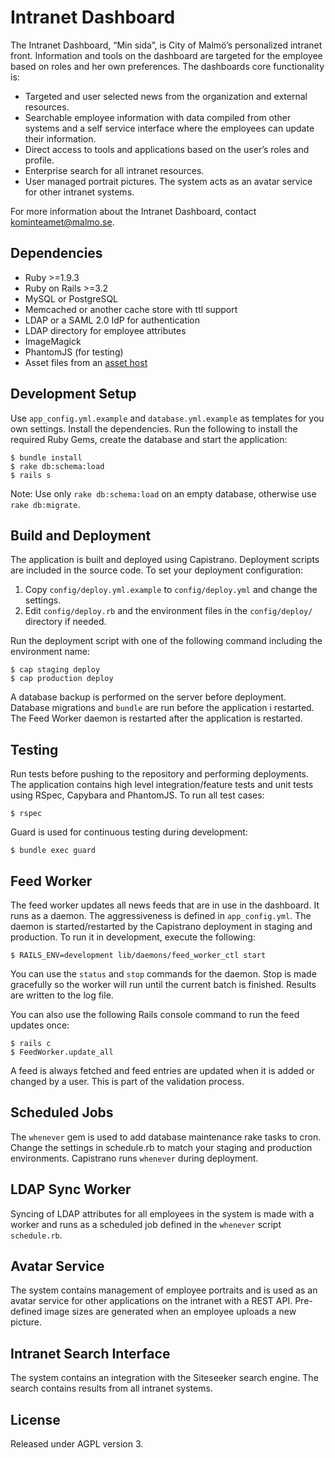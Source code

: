 # Intranet Dashboard

The Intranet Dashboard, “Min sida”, is City of Malmö’s personalized intranet front. Information and tools on the dashboard are targeted for the employee based on roles and her own preferences. The dashboards core functionality is:

* Targeted and user selected news from the organization and external resources.
* Searchable employee information with data compiled from other systems and a self service interface where the employees can update their information.
* Direct access to tools and applications based on the user’s roles and profile.
* Enterprise search for all intranet resources.
* User managed portrait pictures. The system acts as an avatar service for other intranet systems.

For more information about the Intranet Dashboard, contact kominteamet@malmo.se.

## Dependencies
* Ruby >=1.9.3
* Ruby on Rails >=3.2
* MySQL or PostgreSQL
* Memcached or another cache store with ttl support
* LDAP or a SAML 2.0 IdP for authentication
* LDAP directory for employee attributes
* ImageMagick
* PhantomJS (for testing)
* Asset files from an [asset host](https://github.com/malmostad/intranet-assets)

## Development Setup
Use `app_config.yml.example` and `database.yml.example` as templates for you own settings. Install the dependencies. Run the following to install the required Ruby Gems, create the database and start the application:

```shell
$ bundle install
$ rake db:schema:load
$ rails s
```

Note: Use only `rake db:schema:load` on an empty database, otherwise use `rake db:migrate`.

## Build and Deployment
The application is built and deployed using Capistrano. Deployment scripts are included in the source code. To set your deployment configuration:

1. Copy `config/deploy.yml.example` to `config/deploy.yml` and change the settings.
2. Edit `config/deploy.rb` and the environment files in the `config/deploy/` directory if needed.

Run the deployment script with one of the following command including the environment name:

```
$ cap staging deploy
$ cap production deploy
```

A database backup is performed on the server before deployment. Database migrations and `bundle` are run before the application i restarted. The Feed Worker daemon is restarted after the application is restarted.

## Testing
Run tests before pushing to the repository and performing deployments. The application contains high level integration/feature tests and unit tests using RSpec, Capybara and PhantomJS. To run all test cases:

```shell
$ rspec
```

Guard is used for continuous testing during development:

```shell
$ bundle exec guard
```

## Feed Worker
The feed worker updates all news feeds that are in use in the dashboard. It runs as a daemon. The aggressiveness is defined in `app_config.yml`. The daemon is started/restarted by the Capistrano deployment in staging and production. To run it in development, execute the following:

```shell
$ RAILS_ENV=development lib/daemons/feed_worker_ctl start
```

You can use the `status` and `stop` commands for the daemon. Stop is made gracefully so the worker will run until the current batch is finished. Results are written to the log file.

You can also use the following Rails console command to run the feed updates once:

```shell
$ rails c
$ FeedWorker.update_all
```

A feed is always fetched and feed entries are updated when it is added or changed by a user. This is part of the validation process.

## Scheduled Jobs
The `whenever` gem is used to add database maintenance rake tasks to cron. Change the settings in schedule.rb to match your staging and production environments. Capistrano runs `whenever` during deployment.

## LDAP Sync Worker
Syncing of LDAP attributes for all employees in the system is made with a worker and runs as a scheduled job defined in the `whenever` script `schedule.rb`.

## Avatar Service
The system contains management of employee portraits and is used as an avatar service for other applications on the intranet with a REST API. Pre-defined image sizes are generated when an employee uploads a new picture.

## Intranet Search Interface
The system contains an integration with the Siteseeker search engine. The search contains results from all intranet systems.


## License
Released under AGPL version 3.

